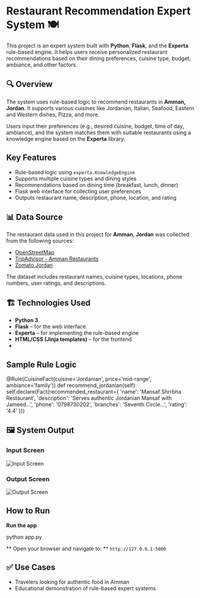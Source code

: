# Restaurant Recommendation Expert System 🍽️

This project is an expert system built with **Python**, **Flask**, and the **Experta** rule-based engine. It helps users receive personalized restaurant recommendations based on their dining preferences, cuisine type, budget, ambiance, and other factors.

## 🔍 Overview

The system uses rule-based logic to recommend restaurants in **Amman, Jordan**. It supports various cuisines like Jordanian, Italian, Seafood, Eastern and Western dishes, Pizza, and more.

Users input their preferences (e.g., desired cuisine, budget, time of day, ambiance), and the system matches them with suitable restaurants using a knowledge engine based on the **Experta** library.

##  Key Features

-  Rule-based logic using `experta.KnowledgeEngine`
-  Supports multiple cuisine types and dining styles
-  Recommendations based on dining time (breakfast, lunch, dinner)
-  Flask web interface for collecting user preferences
-  Outputs restaurant name, description, phone, location, and rating

  ## 📊 Data Source

The restaurant data used in this project for **Amman, Jordan** was collected from the following sources:

- [OpenStreetMap](https://www.openstreetmap.org)  
- [TripAdvisor - Amman Restaurants](https://www.tripadvisor.com/Restaurants-g293986-Amman_Amman_Governorate.html)  
- [Zomato Jordan](https://www.zomato.com/amman)  

The dataset includes restaurant names, cuisine types, locations, phone numbers, user ratings, and descriptions.


## 🏗️ Technologies Used

- **Python 3**
- **Flask** – for the web interface
- **Experta** – for implementing the rule-based engine
- **HTML/CSS (Jinja templates)** – for the frontend
- 

##  Sample Rule Logic

@Rule(CuisineFact(cuisine='Jordanian', price='mid-range', ambiance='family'))
def recommend_jordanian(self):
    self.declare(Fact(recommended_restaurant={
        'name': 'Mansaf Shrrbha Restaurant',
        'description': 'Serves authentic Jordanian Mansaf with Jameed...',
        'phone': '0798730202',
        'branches': 'Seventh Circle...',
        'rating': '4.4'
    }))
    

## 🖼️ System Output

### Input Screen
![Input Screen](path/to/inputt.png)

### Output Screen
![Output Screen](path/to/outputt.png)


##  How to Run

**Run the app**

   python app.py

** Open your browser and navigate to: **
   `http://127.0.0.1:5000`


## ✅ Use Cases

* Travelers looking for authentic food in Amman
* Educational demonstration of rule-based expert systems

